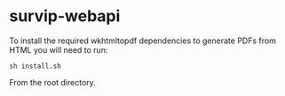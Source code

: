 # survip-webapi

To install the required wkhtmltopdf dependencies to generate PDFs from HTML you will need to run:
```
sh install.sh
```

From the root directory.
